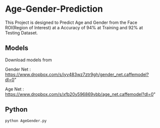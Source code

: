 # Age-Gender-Prediction
This Project is designed to Predict Age and Gender from the Face ROI(Region of Interest) at a Accuracy of 94% at Training and 92% at Testing Dataset.
## Models
Download models from

Gender Net : https://www.dropbox.com/s/iyv483wz7ztr9gh/gender_net.caffemodel?dl=0"

Age Net : https://www.dropbox.com/s/xfb20y596869vbb/age_net.caffemodel?dl=0"

## Python
```
python AgeGender.py
```
